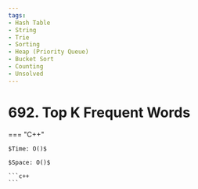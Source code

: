 ```yaml
---
tags:
- Hash Table
- String
- Trie
- Sorting
- Heap (Priority Queue)
- Bucket Sort
- Counting
- Unsolved
---
```



# 692. Top K Frequent Words

=== "C++"

    $Time: O()$

    $Space: O()$

    ```c++
    ```